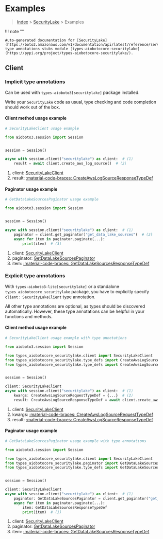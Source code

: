 # Examples

> [Index](../README.md) > [SecurityLake](./README.md) > Examples

!!! note ""

    Auto-generated documentation for [SecurityLake](https://boto3.amazonaws.com/v1/documentation/api/latest/reference/services/securitylake.html#securitylake)
    type annotations stubs module [types-aiobotocore-securitylake](https://pypi.org/project/types-aiobotocore-securitylake/).

## Client

### Implicit type annotations

Can be used with `types-aioboto3[securitylake]` package installed.

Write your `SecurityLake` code as usual,
type checking and code completion should work out of the box.



#### Client method usage example

```python
# SecurityLakeClient usage example

from aioboto3.session import Session


session = Session()

async with session.client("securitylake") as client:  # (1)
    result = await client.create_aws_log_source()  # (2)
```

1. client: [SecurityLakeClient](./client.md)
2. result: [:material-code-braces: CreateAwsLogSourceResponseTypeDef](./type_defs.md#createawslogsourceresponsetypedef)



#### Paginator usage example

```python
# GetDataLakeSourcesPaginator usage example

from aioboto3.session import Session


session = Session()

async with session.client("securitylake") as client:  # (1)
    paginator = client.get_paginator("get_data_lake_sources")  # (2)
    async for item in paginator.paginate(...):
        print(item)  # (3)
```

1. client: [SecurityLakeClient](./client.md)
2. paginator: [GetDataLakeSourcesPaginator](./paginators.md#getdatalakesourcespaginator)
3. item: [:material-code-braces: GetDataLakeSourcesResponseTypeDef](./type_defs.md#getdatalakesourcesresponsetypedef)




### Explicit type annotations

With `types-aioboto3-lite[securitylake]`
or a standalone `types_aiobotocore_securitylake` package, you have to explicitly specify
`client: SecurityLakeClient` type annotation.

All other type annotations are optional, as types should be discovered automatically.
However, these type annotations can be helpful in your functions and methods.


#### Client method usage example

```python
# SecurityLakeClient usage example with type annotations

from aioboto3.session import Session

from types_aiobotocore_securitylake.client import SecurityLakeClient
from types_aiobotocore_securitylake.type_defs import CreateAwsLogSourceResponseTypeDef
from types_aiobotocore_securitylake.type_defs import CreateAwsLogSourceRequestTypeDef


session = Session()

client: SecurityLakeClient
async with session.client("securitylake") as client:  # (1)
    kwargs: CreateAwsLogSourceRequestTypeDef = {...}  # (2)
    result: CreateAwsLogSourceResponseTypeDef = await client.create_aws_log_source(**kwargs)  # (3)
```

1. client: [SecurityLakeClient](./client.md)
2. kwargs: [:material-code-braces: CreateAwsLogSourceRequestTypeDef](./type_defs.md#createawslogsourcerequesttypedef)
3. result: [:material-code-braces: CreateAwsLogSourceResponseTypeDef](./type_defs.md#createawslogsourceresponsetypedef)



#### Paginator usage example

```python
# GetDataLakeSourcesPaginator usage example with type annotations

from aioboto3.session import Session

from types_aiobotocore_securitylake.client import SecurityLakeClient
from types_aiobotocore_securitylake.paginator import GetDataLakeSourcesPaginator
from types_aiobotocore_securitylake.type_defs import GetDataLakeSourcesResponseTypeDef


session = Session()

client: SecurityLakeClient
async with session.client("securitylake") as client:  # (1)
    paginator: GetDataLakeSourcesPaginator = client.get_paginator("get_data_lake_sources")  # (2)
    async for item in paginator.paginate(...):
        item: GetDataLakeSourcesResponseTypeDef
        print(item)  # (3)
```

1. client: [SecurityLakeClient](./client.md)
2. paginator: [GetDataLakeSourcesPaginator](./paginators.md#getdatalakesourcespaginator)
3. item: [:material-code-braces: GetDataLakeSourcesResponseTypeDef](./type_defs.md#getdatalakesourcesresponsetypedef)




